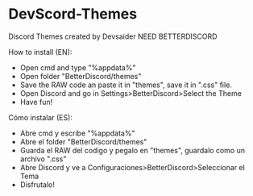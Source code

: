 # DevScord-Themes
Discord Themes created by Devsaider
NEED BETTERDISCORD

How to install (EN):
- Open cmd and type "%appdata%"
- Open folder "BetterDiscord/themes"
- Save the RAW code an paste it in "themes", save it in ".css" file.
- Open Discord and go in Settings>BetterDiscord>Select the Theme
- Have fun!

Cómo instalar (ES):
- Abre cmd y escribe "%appdata%"
- Abre el folder "BetterDiscord/themes"
- Guarda el RAW del codigo y pegalo en "themes", guardalo como un archivo ".css"
- Abre Discord y ve a Configuraciones>BetterDiscord>Seleccionar el Tema
- Disfrutalo!
